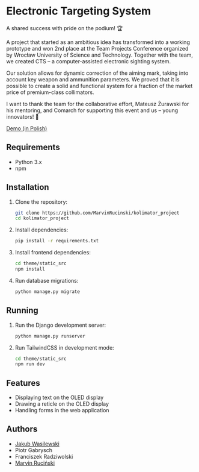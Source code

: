# Electronic Targeting System

A shared success with pride on the podium! 🏆

A project that started as an ambitious idea has transformed into a working prototype and won 2nd place at the Team Projects Conference organized by Wrocław University of Science and Technology. Together with the team, we created CTS – a computer-assisted electronic sighting system.

Our solution allows for dynamic correction of the aiming mark, taking into account key weapon and ammunition parameters. We proved that it is possible to create a solid and functional system for a fraction of the market price of premium-class collimators.

I want to thank the team for the collaborative effort, Mateusz Żurawski for his mentoring, and Comarch for supporting this event and us – young innovators! 🚀

[Demo (in Polish)](https://youtu.be/mxnaJ6cRivI)

## Requirements

- Python 3.x
- npm

## Installation

1. Clone the repository:
    ```sh
    git clone https://github.com/MarvinRucinski/kolimator_project
    cd kolimator_project
    ```

2. Install dependencies:
    ```sh
    pip install -r requirements.txt
    ```

3. Install frontend dependencies:
    ```sh
    cd theme/static_src
    npm install
    ```

4. Run database migrations:
    ```sh
    python manage.py migrate
    ```

## Running

1. Run the Django development server:
    ```sh
    python manage.py runserver
    ```

2. Run TailwindCSS in development mode:
    ```sh
    cd theme/static_src
    npm run dev
    ```

## Features

- Displaying text on the OLED display
- Drawing a reticle on the OLED display
- Handling forms in the web application

## Authors

- [Jakub Wasilewski](https://github.com/wasilewskiJ)
- Piotr Gabrysch
- Franciszek Radziwolski
- [Marvin Ruciński](https://github.com/MarvinRucinski)

